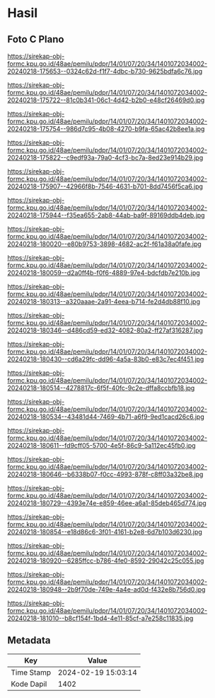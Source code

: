 # Hasil

## Foto C Plano

https://sirekap-obj-formc.kpu.go.id/48ae/pemilu/pdpr/14/01/07/20/34/1401072034002-20240218-175653--0324c62d-f1f7-4dbc-b730-9625bdfa6c76.jpg

https://sirekap-obj-formc.kpu.go.id/48ae/pemilu/pdpr/14/01/07/20/34/1401072034002-20240218-175722--81c0b341-06c1-4d42-b2b0-e48cf26469d0.jpg

https://sirekap-obj-formc.kpu.go.id/48ae/pemilu/pdpr/14/01/07/20/34/1401072034002-20240218-175754--986d7c95-4b08-4270-b9fa-65ac42b8ee1a.jpg

https://sirekap-obj-formc.kpu.go.id/48ae/pemilu/pdpr/14/01/07/20/34/1401072034002-20240218-175822--c9edf93a-79a0-4cf3-bc7a-8ed23e914b29.jpg

https://sirekap-obj-formc.kpu.go.id/48ae/pemilu/pdpr/14/01/07/20/34/1401072034002-20240218-175907--42966f8b-7546-4631-b701-8dd7456f5ca6.jpg

https://sirekap-obj-formc.kpu.go.id/48ae/pemilu/pdpr/14/01/07/20/34/1401072034002-20240218-175944--f35ea655-2ab8-44ab-ba9f-89169ddb4deb.jpg

https://sirekap-obj-formc.kpu.go.id/48ae/pemilu/pdpr/14/01/07/20/34/1401072034002-20240218-180020--e80b9753-3898-4682-ac2f-f61a38a0fafe.jpg

https://sirekap-obj-formc.kpu.go.id/48ae/pemilu/pdpr/14/01/07/20/34/1401072034002-20240218-180059--d2a0ff4b-f0f6-4889-97e4-bdcfdb7e210b.jpg

https://sirekap-obj-formc.kpu.go.id/48ae/pemilu/pdpr/14/01/07/20/34/1401072034002-20240218-180313--a320aaae-2a91-4eea-b714-fe2d4db88f10.jpg

https://sirekap-obj-formc.kpu.go.id/48ae/pemilu/pdpr/14/01/07/20/34/1401072034002-20240218-180346--d486cd59-ed32-4082-80a2-ff27af316287.jpg

https://sirekap-obj-formc.kpu.go.id/48ae/pemilu/pdpr/14/01/07/20/34/1401072034002-20240218-180430--cd6a29fc-dd96-4a5a-83b0-e83c7ec4f451.jpg

https://sirekap-obj-formc.kpu.go.id/48ae/pemilu/pdpr/14/01/07/20/34/1401072034002-20240218-180514--4278817c-6f5f-40fc-9c2e-dffa8ccbfb18.jpg

https://sirekap-obj-formc.kpu.go.id/48ae/pemilu/pdpr/14/01/07/20/34/1401072034002-20240218-180534--43481d44-7469-4b71-a6f9-9ed1cacd26c6.jpg

https://sirekap-obj-formc.kpu.go.id/48ae/pemilu/pdpr/14/01/07/20/34/1401072034002-20240218-180611--fd9cff05-5700-4e5f-86c9-5a112ec45fb0.jpg

https://sirekap-obj-formc.kpu.go.id/48ae/pemilu/pdpr/14/01/07/20/34/1401072034002-20240218-180646--b6338b07-f0cc-4993-878f-c8ff03a32be8.jpg

https://sirekap-obj-formc.kpu.go.id/48ae/pemilu/pdpr/14/01/07/20/34/1401072034002-20240218-180729--4393e74e-e859-46ee-a6a1-85deb465d774.jpg

https://sirekap-obj-formc.kpu.go.id/48ae/pemilu/pdpr/14/01/07/20/34/1401072034002-20240218-180854--e18d86c6-3f01-4161-b2e8-6d7b103d6230.jpg

https://sirekap-obj-formc.kpu.go.id/48ae/pemilu/pdpr/14/01/07/20/34/1401072034002-20240218-180920--6285ffcc-b786-4fe0-8592-29042c25c055.jpg

https://sirekap-obj-formc.kpu.go.id/48ae/pemilu/pdpr/14/01/07/20/34/1401072034002-20240218-180948--2b9f70de-749e-4a4e-ad0d-f432e8b756d0.jpg

https://sirekap-obj-formc.kpu.go.id/48ae/pemilu/pdpr/14/01/07/20/34/1401072034002-20240218-181010--b8cf154f-1bd4-4e11-85cf-a7e258c11835.jpg


## Metadata

| Key        | Value               |
| ---------- | ------------------- |
| Time Stamp | 2024-02-19 15:03:14 |
| Kode Dapil | 1402                |




